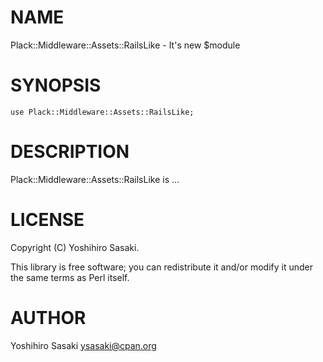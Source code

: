 # NAME

Plack::Middleware::Assets::RailsLike - It's new $module

# SYNOPSIS

    use Plack::Middleware::Assets::RailsLike;

# DESCRIPTION

Plack::Middleware::Assets::RailsLike is ...

# LICENSE

Copyright (C) Yoshihiro Sasaki.

This library is free software; you can redistribute it and/or modify
it under the same terms as Perl itself.

# AUTHOR

Yoshihiro Sasaki <ysasaki@cpan.org>
